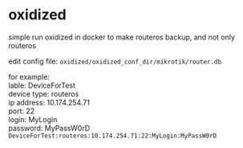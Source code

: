 # oxidized  
simple run oxidized in docker to make routeros backup, and not only routeros  
   
edit config file:
    ``oxidized/oxidized_conf_dir/mikrotik/router.db``

for example:  
lable: DeviceForTest  
device type: routeros  
ip address: 10.174.254.71  
port: 22  
login: MyLogin  
password: MyPassW0rD  
    ``DeviceForTest:routeros:10.174.254.71:22:MyLogin:MyPassW0rD``  
